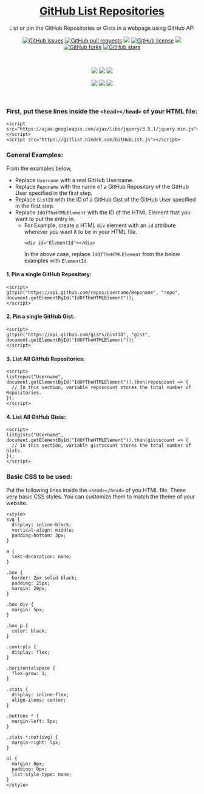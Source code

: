 <p align="center">
 <a href="https://gitlist.himdek.com/"><h1 align="center">GitHub List Repositories</h1></a>
 <p align="center">List or pin the GitHub Repositories or Gists in a webpage using GitHub API</p>
</p>

<p class="buttons" align="center">
 <a href="https://github.com/HimDek/GitHub-List-Repositories-HTML/issues"><img alt="GitHub issues" src="https://img.shields.io/github/issues/HimDek/GitHub-List-Repositories-HTML?style=flat-square&label=Issues" /></a>
 <a href="https://github.com/HimDek/GitHub-List-Repositories-HTML/pulls"><img alt="GitHub pull requests" src="https://img.shields.io/github/issues-pr/himdek/GitHub-List-Repositories-HTML?style=flat-square&label=Pull%20requests" /></a>
 <a href="https://github.com/HimDek/GitHub-List-Repositories-HTML/"><img src="https://img.shields.io/badge/GitHub-View%20sourcecode-blue?style=flat-square&logo=github&color=blueviolet" /></a>
 <a href="https://github.com/HimDek/GitHub-List-Repositories-HTML/blob/main/LICENSE"><img alt="GitHub license" src="https://img.shields.io/github/license/HimDek/GitHub-List-Repositories-HTML?style=flat-square&label=License" /></a>
 <a href="https://github.com/HimDek/GitHub-List-Repositories-HTML/workflows/pages/pages-build-deployment/"><img src="https://img.shields.io/github/deployments/HimDek/GitHub-List-Repositories-HTML/github-pages?label=WebPage%20build%20status&logo=InternetExplorer&style=flat-square" /></a>
 <a href="https://github.com/HimDek/GitHub-List-Repositories-HTML/network"><img alt="GitHub forks" src="https://img.shields.io/github/forks/HimDek/GitHub-List-Repositories-HTML?style=flat-square&label=Forks" /></a>
 <a href="https://github.com/HimDek/GitHub-List-Repositories-HTML/stargazers"><img alt="GitHub stars" src="https://img.shields.io/github/stars/HimDek/GitHub-List-Repositories-HTML?style=flat-square&label=Stars" /></a>
</p>

<br />

<p class="buttons" align="center">
  <a href="https://himdek.com/?tab=repos"><img src="https://img.shields.io/badge/Webpage%20using%20this%20script-Repos-green?style=for-the-badge" /></a>
  <a href="https://jsfiddle.net/HimDek/rka0wpoq/"><img src="https://img.shields.io/badge/JSFiddle-Live%20example-blueviolet?style=for-the-badge&logo=JSFiddle" /></a>
  <a href="https://himdek.com/?tab=gists"><img src="https://img.shields.io/badge/Webpage%20using%20this%20script-Gists-green?style=for-the-badge" /></a>
</p>

<p class="buttons" align="center">
  <a href="#first-put-these-lines-inside-the-headhead-of-your-html-file"><img src="https://img.shields.io/badge/HTML-How%20to%20use-blue?style=for-the-badge&logo=HTML5" /></a>
  <a href="https://himdek.com/?tab=donate"><img src="https://img.shields.io/badge/Donate-Support%20me-green?style=for-the-badge&logo=Razorpay" /></a>
  <a href="https://gitlist.himdek.com/"><img class="invisible" src="https://img.shields.io/badge/gitlist.himdek.com-View%20Website-blue?style=for-the-badge&logo=Internet-Explorer&color=blue" /></a>
</p>

<br />

### First, put these lines inside the `<head></head>` of your HTML file:
```
<script src="https://ajax.googleapis.com/ajax/libs/jquery/3.5.1/jquery.min.js"></script>
<script src="https://gitlist.himdek.com/GitHubList.js"></script>
```

### General Examples:
From the examples below,
* Replace `Username` with a real GitHub Username.
* Replace `Reponame` with the name of a GitHub Repository of the GitHub User specified in the first step.
* Replace `GistID` with the ID of a GitHub Gist of the GitHub User specified in the first step.
* Replace `IdOfTheHTMLElement` with the ID of the HTML Element that you want to put the entry in.
  * For Example, create a HTML `div` element with an `id` attribute wherever you want it to be in your HTML file.
    ```
    <div id="ElementId"></div>
    ```
    In the above case, replace `IdOfTheHTMLElement` from the below examples with `ElementId`.

#### 1. Pin a single GitHub Repository:
```
<script>
gitpin("https://api.github.com/repos/Username/Reponame", "repo", document.getElementById("IdOfTheHTMLElement"));
</script>
```

#### 2. Pin a single GitHub Gist:
```
<script>
gitpin("https://api.github.com/gists/GistID", "gist", document.getElementById("IdOfTheHTMLElement"));
</script>
```

#### 3. List All GitHub Repositories:
```
<script>
listrepos("Username", document.getElementById("IdOfTheHTMLElement")).then(reposcount => {
  // In this section, variable reposcount stores the total number of Repositories.
});
</script>
```

#### 4. List All GitHub Gists:
```
<script>
listgists("Username", document.getElementById("IdOfTheHTMLElement")).then(gistscount => {
  // In this section, variable gistscount stores the total number of Gists.
});
</script>
```

### Basic CSS to be used:
Put the following lines inside the `<head></head>` of you HTML file. These very basic CSS styles. You can customize them to match the theme of your website.
```
<style>
svg {
  display: inline-block;
  vertical-align: middle;
  padding-bottom: 3px;
}

a {
  text-decoration: none;
}

.box {
  border: 2px solid black;
  padding: 25px;
  margin: 20px;
}

.box div {
  margin: 5px;
}

.box p {
  color: black;
}

.controls {
  display: flex;
}

.horizontalspace {
  flex-grow: 1;
}

.stats {
  display: inline-flex;
  align-items: center;
}

.buttons * {
  margin-left: 5px;
}

.stats *:not(svg) {
  margin-right: 5px;
}

ol {
  margin: 0px;
  padding: 0px;
  list-style-type: none;
}
</style>
```
